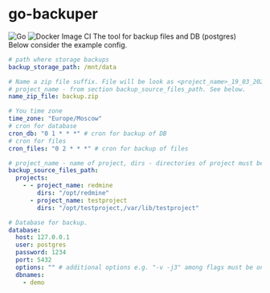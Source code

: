 # go-backuper
![Go](https://github.com/linuxoid69/go-backuper/workflows/Go/badge.svg)
![Docker Image CI](https://github.com/linuxoid69/go-backuper/workflows/Docker%20Image%20CI/badge.svg)
The tool for backup files and DB (postgres)  
Below consider the example config.
```yaml
# path where storage backups
backup_storage_path: /mnt/data

# Name a zip file suffix. File will be look as <project_name>_19_03_2020_backup.zip
# project_name - from section backup_source_files_path. See below.
name_zip_file: backup.zip

# You time zone
time_zone: "Europe/Moscow"
# cron for database
cron_db: "0 1 * * *" # cron for backup of DB
# cron for files
cron_files: "0 2 * * *" # cron for backup of files

# project_name - name of project, dirs - directories of project must be separate comma whitout whitespace.
backup_source_files_path:
  projects:
    - - project_name: redmine
        dirs: "/opt/redmine"
      - project_name: testproject
        dirs: "/opt/testproject,/var/lib/testproject"

# Database for backup.
database:
  host: 127.0.0.1
  user: postgres
  password: 1234
  port: 5432
  options: "" # additional options e.g. "-v -j3" among flags must be one whitespace and between flag and value don't be whitespace
  dbnames:
    - demo
```
